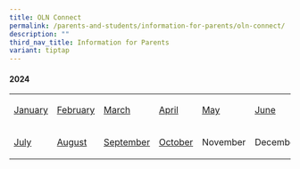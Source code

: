```yaml
---
title: OLN Connect
permalink: /parents-and-students/information-for-parents/oln-connect/
description: ""
third_nav_title: Information for Parents
variant: tiptap
---
```

<h4><strong>2024</strong></h4>
<table style="minWidth: 150px">
<colgroup>
<col>
<col>
<col>
<col>
<col>
<col>
</colgroup>
<tbody>
<tr>
<td rowspan="1" colspan="1">
<p><a href="/files/2024olnconnect/OLN_Connect_P001.pdf" rel="noopener noreferrer nofollow" target="_blank">January</a>
</p>
</td>
<td rowspan="1" colspan="1">
<p><a href="/files/2024olnconnect/OLN_Connect_P002r2.pdf" rel="noopener noreferrer nofollow" target="_blank">February</a>
</p>
</td>
<td rowspan="1" colspan="1">
<p><a href="/files/2024olnconnect/OLN_Connect_P003.pdf" rel="noopener noreferrer nofollow" target="_blank">March</a>
</p>
</td>
<td rowspan="1" colspan="1">
<p><a href="/files/2024olnconnect/OLN_Connect_P004.pdf" rel="noopener noreferrer nofollow" target="_blank">April</a>
</p>
</td>
<td rowspan="1" colspan="1">
<p><a href="/files/2024olnconnect/OLN_Connect_P005.pdf" rel="noopener noreferrer nofollow" target="_blank">May</a>
</p>
</td>
<td rowspan="1" colspan="1">
<p><a href="/files/2024olnconnect/OLN_Connect_P006r1.pdf" rel="noopener noreferrer nofollow" target="_blank">June</a>
</p>
</td>
</tr>
<tr>
<td rowspan="1" colspan="1">
<p><a href="/files/2024olnconnect/OLN_Connect_P007r1.pdf" rel="noopener noreferrer nofollow" target="_blank">July</a>
</p>
</td>
<td rowspan="1" colspan="1">
<p><a href="/files/2024olnconnect/OLN_Connect_P008.pdf" rel="noopener noreferrer nofollow" target="_blank">August</a>
</p>
</td>
<td rowspan="1" colspan="1">
<p><a href="/files/2024olnconnect/OLN_Connect_P009.pdf" rel="noopener noreferrer nofollow" target="_blank">September</a>
</p>
</td>
<td rowspan="1" colspan="1">
<p><a href="/files/2024olnconnect/OLN_Connect_P010.pdf" rel="noopener noreferrer nofollow" target="_blank">October</a>
</p>
</td>
<td rowspan="1" colspan="1">
<p>November</p>
</td>
<td rowspan="1" colspan="1">
<p>December</p>
</td>
</tr>
</tbody>
</table>
<p></p>